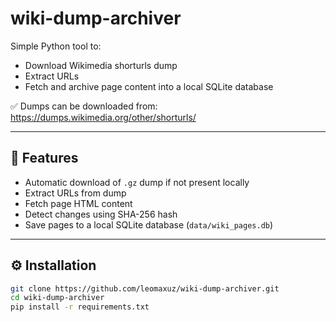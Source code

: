 # wiki-dump-archiver

Simple Python tool to:
- Download Wikimedia shorturls dump
- Extract URLs
- Fetch and archive page content into a local SQLite database

✅ Dumps can be downloaded from:  
https://dumps.wikimedia.org/other/shorturls/

---

## 🚀 Features
- Automatic download of `.gz` dump if not present locally
- Extract URLs from dump
- Fetch page HTML content
- Detect changes using SHA-256 hash
- Save pages to a local SQLite database (`data/wiki_pages.db`)

---

## ⚙️ Installation
```bash
git clone https://github.com/leomaxuz/wiki-dump-archiver.git
cd wiki-dump-archiver
pip install -r requirements.txt
